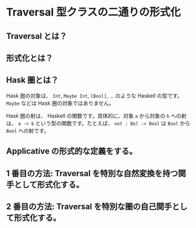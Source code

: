 # Traversal 型クラスの二通りの形式化

## Traversal とは？

## 形式化とは？

## Hask 圏とは？

Hask 圏の対象は、 `Int`, `Maybe Int`, `[Bool]`, ... のような Haskell の型です。 `Maybe` などは Hask 圏の対象ではありません。

Hask 圏の射は、 Haskell の関数です。具体的に、対象 `a` から対象の `b` への射は、 `a -> b` という型の関数です。たとえば、 `not : Bol -> Bool` は `Bool` から `Bool` への射です。

## Applicative の形式的な定義をする。

## 1 番目の方法: Traversal を特別な自然変換を持つ関手として形式化する。

## 2 番目の方法: Traversal を特別な圏の自己関手として形式化する。
